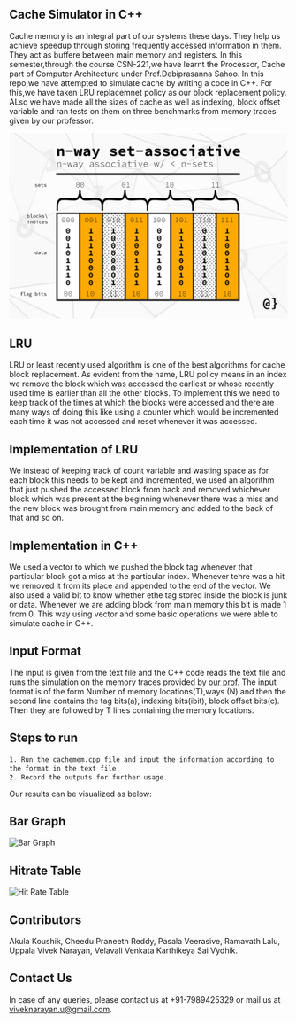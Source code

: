 ## Cache Simulator in C++

Cache memory is an integral part of our systems these days. They help us achieve speedup through storing frequently accessed information in them. They act as buffere between main memory and registers.
In this semester,through the course CSN-221,we have learnt the Processor, Cache part of Computer Architecture under Prof.Debiprasanna Sahoo. In this repo,we have attempted to simulate cache 
by writing a code in C++.
For this,we have taken LRU replacemnet policy as our block replacement policy. ALso we have made all the sizes of cache as well as indexing, block offset variable and ran tests on them on three benchmarks from memory traces
given by our professor.

<div align="center">
  <img src="cache.jpg" width="600px" />
</div>

## LRU
LRU or least recently used algorithm is one of the best algorithms for cache block replacement. As evident from the name, LRU policy means in an index we remove the block which was accessed the earliest or whose recently used time is earlier than all the other 
blocks. To implement this we need to keep track of the times at which the blocks were accessed and there are many ways of doing this like using a counter which would be incremented each time it was not accessed and reset whenever it was accessed.


## Implementation of LRU
We instead of keeping track of count variable and wasting space as for each block this needs to be kept and incremented, we used an algorithm that just pushed the accessed block from back and removed whichever block which 
was present at the beginning whenever there was a miss and the new block was brought from main memory and added to the back of that and so on. 
## Implementation in C++
We used a vector to which we pushed the block tag whenever that particular block got a miss at the particular index. Whenever tehre was a hit we removed it from its place and appended to the end of the vector.
We also used a valid bit to know whether ethe tag stored inside the block is junk or data. Whenever we are adding block from main memory this bit is made 1 from 0. This way using vector and some basic operations
we were able to simulate cache in C++.
## Input Format
The input is given from the text file and the C++ code reads the text file and runs the simulation on the memory traces provided by [our prof](http://www.cs.utah.edu/~rajeev/usimm-v1.3.tar.gz). The input format is of the form Number of memory locations(T),ways (N)
and then the second line contains the tag bits(a), indexing bits(ibit), block offset bits(c). Then they are followed by T lines containing the memory locations.

## Steps to run
```
1. Run the cachemem.cpp file and input the information according to the format in the text file.
2. Record the outputs for further usage.
```

Our results can be visualized as below:
## Bar Graph
![Bar Graph](https://iili.io/yeCraS.png)
## Hitrate Table
![Hit Rate Table](https://iili.io/yenKMv.png)

## Contributors
Akula Koushik, Cheedu Praneeth Reddy, Pasala Veerasive, Ramavath Lalu, Uppala Vivek Narayan, Velavali Venkata Karthikeya Sai Vydhik.
## Contact Us
In case of any queries, please contact us at +91-7989425329 or mail us at viveknarayan.u@gmail.com.
